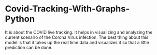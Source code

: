 # Covid-Tracking-With-Graphs-Python
It is about the COVID live tracking. It helps in visualizing and analyzing the current scenario of the Corona Virus infection. The best thing about this model is that it takes up the real time data and visualizes it so that a little prediction can be done. 
